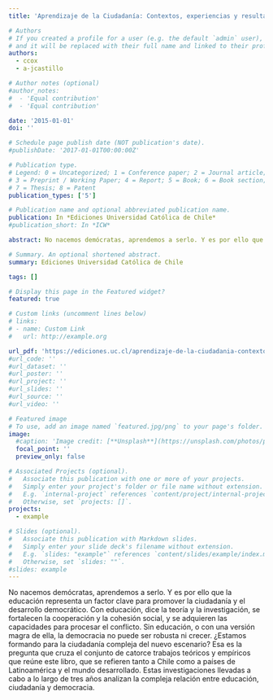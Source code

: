 ```yaml
---
title: 'Aprendizaje de la Ciudadanía: Contextos, experiencias y resultados'

# Authors
# If you created a profile for a user (e.g. the default `admin` user), write the username (folder name) here
# and it will be replaced with their full name and linked to their profile.
authors:
  - ccox
  - a-jcastillo

# Author notes (optional)
#author_notes:
#  - 'Equal contribution'
#  - 'Equal contribution'

date: '2015-01-01'
doi: ''

# Schedule page publish date (NOT publication's date).
#publishDate: '2017-01-01T00:00:00Z'

# Publication type.
# Legend: 0 = Uncategorized; 1 = Conference paper; 2 = Journal article;
# 3 = Preprint / Working Paper; 4 = Report; 5 = Book; 6 = Book section;
# 7 = Thesis; 8 = Patent
publication_types: ['5']

# Publication name and optional abbreviated publication name.
publication: In *Ediciones Universidad Católica de Chile*
#publication_short: In *ICW*

abstract: No nacemos demócratas, aprendemos a serlo. Y es por ello que la educación representa un factor clave para promover la ciudadanía y el desarrollo democrático. Con educación, dice la teoría y la investigación, se fortalecen la cooperación y la cohesión social, y se adquieren las capacidades para procesar el conflicto. Sin educación, o con una versión magra de ella, la democracia no puede ser robusta ni crecer. ¿Estamos formando para la ciudadanía compleja del nuevo escenario? Esa es la pregunta que cruza el conjunto de catorce trabajos teóricos y empíricos que reúne este libro, que se refieren tanto a Chile como a países de Latinoamérica y el mundo desarrollado. Estas investigaciones llevadas a cabo a lo largo de tres años analizan la compleja relación entre educación, ciudadanía y democracia.

# Summary. An optional shortened abstract.
summary: Ediciones Universidad Católica de Chile

tags: []

# Display this page in the Featured widget?
featured: true

# Custom links (uncomment lines below)
# links:
# - name: Custom Link
#   url: http://example.org

url_pdf: 'https://ediciones.uc.cl/aprendizaje-de-la-ciudadania-contextos-experiencias-y-resultados.html'
#url_code: ''
#url_dataset: ''
#url_poster: ''
#url_project: ''
#url_slides: ''
#url_source: ''
#url_video: ''

# Featured image
# To use, add an image named `featured.jpg/png` to your page's folder.
image:
  #caption: 'Image credit: [**Unsplash**](https://unsplash.com/photos/pLCdAaMFLTE)'
  focal_point: ''
  preview_only: false

# Associated Projects (optional).
#   Associate this publication with one or more of your projects.
#   Simply enter your project's folder or file name without extension.
#   E.g. `internal-project` references `content/project/internal-project/index.md`.
#   Otherwise, set `projects: []`.
projects:
  - example

# Slides (optional).
#   Associate this publication with Markdown slides.
#   Simply enter your slide deck's filename without extension.
#   E.g. `slides: "example"` references `content/slides/example/index.md`.
#   Otherwise, set `slides: ""`.
#slides: example
---
```



No nacemos demócratas, aprendemos a serlo. Y es por ello que la educación representa un factor clave para promover la ciudadanía y el desarrollo democrático. Con educación, dice la teoría y la investigación, se fortalecen la cooperación y la cohesión social, y se adquieren las capacidades para procesar el conflicto. Sin educación, o con una versión magra de ella, la democracia no puede ser robusta ni crecer. ¿Estamos formando para la ciudadanía compleja del nuevo escenario? Esa es la pregunta que cruza el conjunto de catorce trabajos teóricos y empíricos que reúne este libro, que se refieren tanto a Chile como a países de Latinoamérica y el mundo desarrollado. Estas investigaciones llevadas a cabo a lo largo de tres años analizan la compleja relación entre educación, ciudadanía y democracia.
